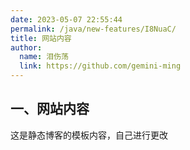 ```yaml
---
date: 2023-05-07 22:55:44
permalink: /java/new-features/I8NuaC/
title: 网站内容
author: 
  name: 泪伤荡
  link: https://github.com/gemini-ming
---
```

## 一、网站内容

这是静态博客的模板内容，自己进行更改
